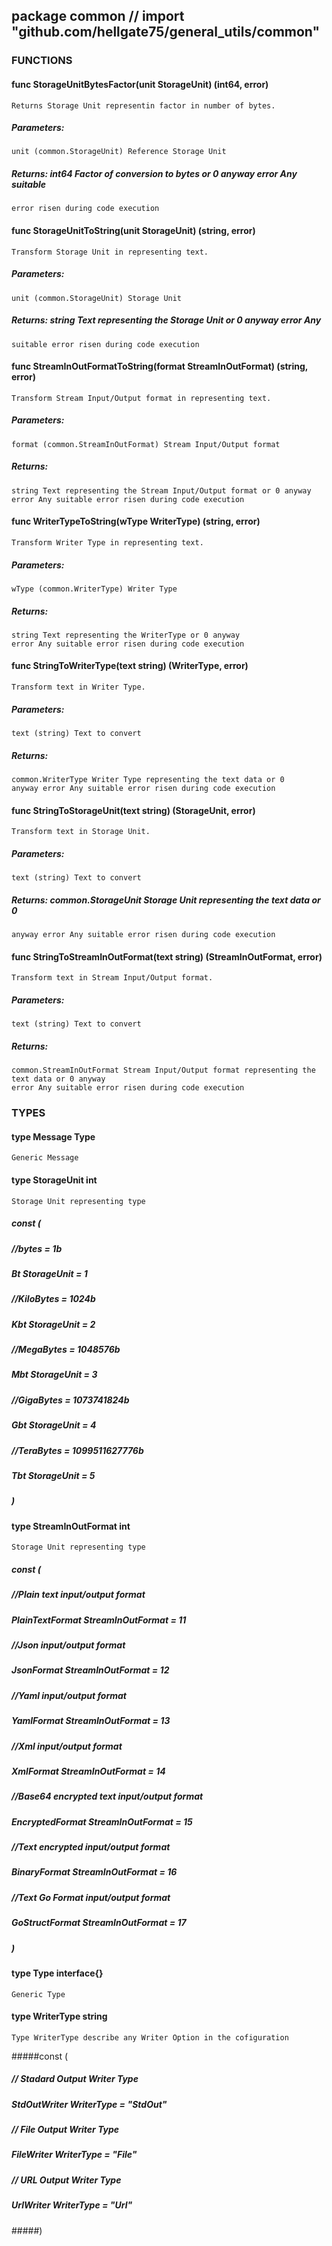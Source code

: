 ## package common // import "github.com/hellgate75/general_utils/common"


### FUNCTIONS

#### func StorageUnitBytesFactor(unit StorageUnit) (int64, error)
    Returns Storage Unit representin factor in number of bytes.
#####    Parameters:
    unit (common.StorageUnit) Reference Storage Unit
#####    Returns: int64 Factor of conversion to bytes or 0 anyway error Any suitable
    error risen during code execution

#### func StorageUnitToString(unit StorageUnit) (string, error)
    Transform Storage Unit in representing text.
#####    Parameters:
    unit (common.StorageUnit) Storage Unit
#####    Returns: string Text representing the Storage Unit or 0 anyway error Any
    suitable error risen during code execution

#### func StreamInOutFormatToString(format StreamInOutFormat) (string, error)
    Transform Stream Input/Output format in representing text.
#####    Parameters:
    format (common.StreamInOutFormat) Stream Input/Output format
#####    Returns:
    string Text representing the Stream Input/Output format or 0 anyway
    error Any suitable error risen during code execution

#### func WriterTypeToString(wType WriterType) (string, error)
    Transform Writer Type in representing text.
#####    Parameters:
    wType (common.WriterType) Writer Type
#####    Returns: 
    string Text representing the WriterType or 0 anyway 
    error Any suitable error risen during code execution

#### func StringToWriterType(text string) (WriterType, error)
    Transform text in Writer Type.
#####    Parameters:
    text (string) Text to convert
#####    Returns: 
    common.WriterType Writer Type representing the text data or 0
    anyway error Any suitable error risen during code execution

#### func StringToStorageUnit(text string) (StorageUnit, error)
    Transform text in Storage Unit.
#####    Parameters:
    text (string) Text to convert
#####    Returns: common.StorageUnit Storage Unit representing the text data or 0
    anyway error Any suitable error risen during code execution

#### func StringToStreamInOutFormat(text string) (StreamInOutFormat, error)
    Transform text in Stream Input/Output format.
#####    Parameters:
    text (string) Text to convert
#####    Returns: 
    common.StreamInOutFormat Stream Input/Output format representing the text data or 0 anyway 
    error Any suitable error risen during code execution


### TYPES

#### type Message Type
    Generic Message

#### type StorageUnit int
    Storage Unit representing type

##### const (
##### 	//bytes = 1b
##### 	Bt StorageUnit = 1
##### 	//KiloBytes = 1024b
##### 	Kbt StorageUnit = 2
##### 	//MegaBytes = 1048576b
##### 	Mbt StorageUnit = 3
##### 	//GigaBytes = 1073741824b
##### 	Gbt StorageUnit = 4
##### 	//TeraBytes = 1099511627776b
##### 	Tbt StorageUnit = 5
##### )

#### type StreamInOutFormat int
    Storage Unit representing type

##### const (
##### 	//Plain text input/output format
##### 	PlainTextFormat StreamInOutFormat = 11
##### 	//Json input/output format
##### 	JsonFormat StreamInOutFormat = 12
##### 	//Yaml input/output format
##### 	YamlFormat StreamInOutFormat = 13
##### 	//Xml input/output format
##### 	XmlFormat StreamInOutFormat = 14
##### 	//Base64 encrypted text input/output format
##### 	EncryptedFormat StreamInOutFormat = 15
##### 	//Text encrypted input/output format
##### 	BinaryFormat StreamInOutFormat = 16
##### 	//Text Go Format input/output format
##### 	GoStructFormat StreamInOutFormat = 17
##### )

#### type Type interface{}
    Generic Type

#### type WriterType string
    Type WriterType describe any Writer Option in the cofiguration

#####const (
#####	// Stadard Output Writer Type
#####	StdOutWriter WriterType = "StdOut"
#####	// File Output Writer Type
#####	FileWriter WriterType = "File"
#####	// URL Output Writer Type
#####	UrlWriter WriterType = "Url"
#####)
